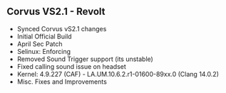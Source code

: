  ## Corvus VS2.1 - Revolt
- Synced Corvus vS2.1 changes
- Initial Official Build
- April Sec Patch
- Selinux: Enforcing
- Removed Sound Trigger support (its unstable)
- Fixed calling sound issue on headset
- Kernel: 4.9.227 (CAF) - LA.UM.10.6.2.r1-01600-89xx.0 (Clang 14.0.2)
- Misc. Fixes and Improvements
